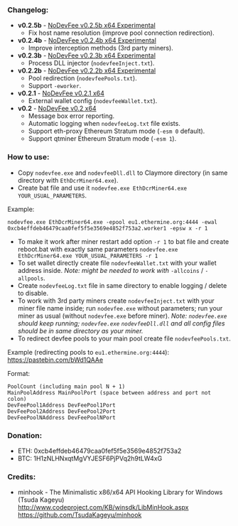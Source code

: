 ### Changelog:

- **v0.2.5b** - [NoDevFee v0.2.5b x64 Experimental](https://github.com/Demion/nodevfee/releases/download/v0.2.5b/NoDevFee_v0.2.5b_x64.zip)
  * Fix host name resolution (improve pool connection redirection).
- **v0.2.4b** - [NoDevFee v0.2.4b x64 Experimental](https://github.com/Demion/nodevfee/releases/download/v0.2.4b/NoDevFee_v0.2.4b_x64.zip)
  * Improve interception methods (3rd party miners).
- **v0.2.3b** - [NoDevFee v0.2.3b x64 Experimental](https://github.com/Demion/nodevfee/releases/download/v0.2.3b/NoDevFee_v0.2.3b_x64.zip)
  * Process DLL injector (`nodevfeeInject.txt`).
- **v0.2.2b** - [NoDevFee v0.2.2b x64 Experimental](https://github.com/Demion/nodevfee/releases/download/v0.2.2b/NoDevFee_v0.2.2b_x64.zip)
  * Pool redirection (`nodevfeePools.txt`).
  * Support `-eworker`.
- **v0.2.1** - [NoDevFee v0.2.1 x64](https://github.com/Demion/nodevfee/releases/download/v0.2.1/NoDevFee_v0.2.1_x64.zip)
  * External wallet config (`nodevfeeWallet.txt`).
- **v0.2** - [NoDevFee v0.2 x64](https://github.com/Demion/nodevfee/releases/download/v0.2/NoDevFee_v0.2_x64.zip)
  * Message box error reporting.
  * Automatic logging when `nodevfeeLog.txt` file exists.
  * Support eth-proxy Ethereum Stratum mode (`-esm 0` default).
  * Support qtminer Ethereum Stratum mode (`-esm 1`).
  
### How to use:

- Copy `nodevfee.exe` and `nodevfeeDll.dll` to Claymore directory (in same directory with `EthDcrMiner64.exe`).
- Create bat file and use it `nodevfee.exe EthDcrMiner64.exe YOUR_USUAL_PARAMETERS`.

Example:
```
nodevfee.exe EthDcrMiner64.exe -epool eu1.ethermine.org:4444 -ewal 0xcb4effdeb46479caa0fef5f5e3569e4852f753a2.worker1 -epsw x -r 1
```
- To make it work after miner restart add option `-r 1` to bat file and create reboot.bat with exactly same parameters `nodevfee.exe EthDcrMiner64.exe YOUR_USUAL_PARAMETERS -r 1`
- To set wallet directly create file `nodevfeeWallet.txt` with your wallet address inside. *Note: might be needed to work with* `-allcoins` / `-allpools`.
- Create `nodevfeeLog.txt` file in same directory to enable logging / delete to disable.
- To work with 3rd party miners create `nodevfeeInject.txt` with your miner file name inside; run `nodevfee.exe` without parameters; run your miner as usual (without `nodevfee.exe` before miner). *Note: `nodevfee.exe` should keep running; `nodevfee.exe` `nodevfeeDll.dll` and all config files should be in same directory as your miner.*
- To redirect devfee pools to your main pool create file `nodevfeePools.txt`. 

Example (redirecting pools to `eu1.ethermine.org:4444`): https://pastebin.com/bWd1QAAe

Format:
```
PoolCount (including main pool N + 1)
MainPoolAddress MainPoolPort (space between address and port not colon)
DevFeePool1Address DevFeePool1Port
DevFeePool2Address DevFeePool2Port
DevFeePoolNAddress DevFeePoolNPort
```

### Donation:

- ETH: 0xcb4effdeb46479caa0fef5f5e3569e4852f753a2
- BTC: 1H1zNLHNxqtMgVYJESF6PjPVq2h9tLW4xG

### Credits:

- minhook - The Minimalistic x86/x64 API Hooking Library for Windows (Tsuda Kageyu) http://www.codeproject.com/KB/winsdk/LibMinHook.aspx https://github.com/TsudaKageyu/minhook
